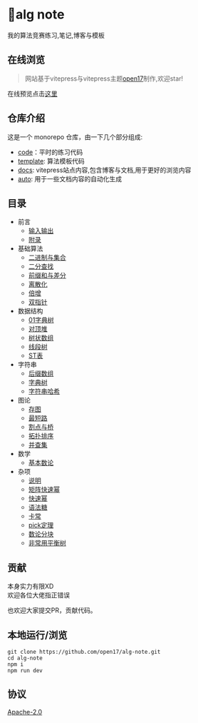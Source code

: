 # 🚀alg note
我的算法竞赛练习,笔记,博客与模板

## 在线浏览

> 网站基于vitepress与vitepress主题[open17](https://vitepress.open17.vip/)制作,欢迎star! 


在线预览点击[这里](https://alg.open17.vip/)


## 仓库介绍

这是一个 monorepo 仓库，由一下几个部分组成:
- [code](./code)：平时的练习代码
- [template](./template): 算法模板代码
- [docs](./docs/): vitepress站点内容,包含博客与文档,用于更好的浏览内容
- [auto](./auto): 用于一些文档内容的自动化生成

## 目录



- 前言
    - [输入输出](https://alg.open17.vip/template/Intro/IO)
    - [附录](https://alg.open17.vip/template/Intro/append)
- 基础算法
    - [二进制与集合](https://alg.open17.vip/template/Alg/binary_set)
    - [二分查找](https://alg.open17.vip/template/Alg/binary_search)
    - [前缀和与差分](https://alg.open17.vip/template/Alg/presum)
    - [离散化](https://alg.open17.vip/template/Alg/discrete)
    - [倍增](https://alg.open17.vip/template/Alg/binary_lifting)
    - [ 双指针](https://alg.open17.vip/template/Alg/double_pointer)
- 数据结构
    - [01字典树](https://alg.open17.vip/template/DS/01tire)
    - [对顶堆](https://alg.open17.vip/template/DS/2heap)
    - [树状数组](https://alg.open17.vip/template/DS/BIT)
    - [线段树](https://alg.open17.vip/template/DS/segment_tree)
    - [ST表](https://alg.open17.vip/template/DS/st)
- 字符串
    - [后缀数组](https://alg.open17.vip/template/String/SA)
    - [字典树](https://alg.open17.vip/template/String/Tire)
    - [字符串哈希](https://alg.open17.vip/template/String/hash)
- 图论
    - [存图](https://alg.open17.vip/template/Graph/save_graph)
    - [最短路](https://alg.open17.vip/template/Graph/shortest_graph)
    - [割点与桥](https://alg.open17.vip/template/Graph/cut)
    - [拓扑排序](https://alg.open17.vip/template/Graph/topo_sort)
    - [并查集](https://alg.open17.vip/template/Graph/BUF)
- 数学
    - [基本数论](https://alg.open17.vip/template/Math/math_theory)
- 杂项
    - [说明](https://alg.open17.vip/template/Others/)
    - [矩阵快速幂](https://alg.open17.vip/template/Others/matrix_qpower)
    - [快速幂](https://alg.open17.vip/template/Others/qpower)
    - [语法糖](https://alg.open17.vip/template/Others/candy)
    - [卡常](https://alg.open17.vip/template/Others/Maybe-Faster)
    - [pick定理](https://alg.open17.vip/template/Others/pick)
    - [数论分块](https://alg.open17.vip/template/Others/sqrt-decomposition)
    - [非常用平衡树](https://alg.open17.vip/template/Others/balance_tree)

## 贡献

本身实力有限XD  
欢迎各位大佬指正错误

也欢迎大家提交PR，贡献代码。

## 本地运行/浏览

```shell
git clone https://github.com/open17/alg-note.git
cd alg-note
npm i
npm run dev
```

## 协议

[Apache-2.0](./LICENSE)
